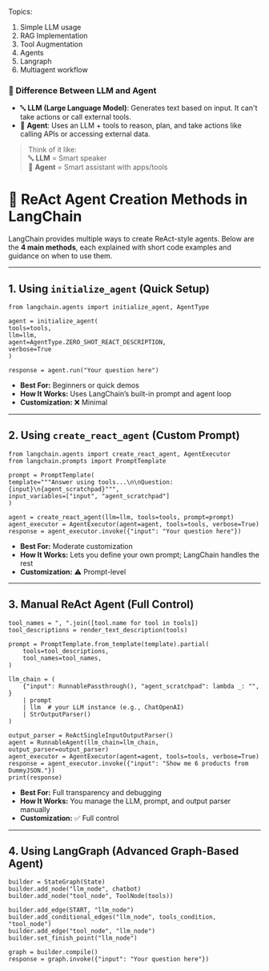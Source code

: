Topics:

1. Simple LLM usage
2. RAG Implementation
3. Tool Augmentation
4. Agents
5. Langraph
6. Multiagent workflow


### 🧠 Difference Between LLM and Agent

- 🔤 **LLM (Large Language Model)**: Generates text based on input. It can't take actions or call external tools.
- 🧠 **Agent**: Uses an LLM + tools to reason, plan, and take actions like calling APIs or accessing external data.

> Think of it like:  
> 🔤 **LLM** = Smart speaker  
> 🧠 **Agent** = Smart assistant with apps/tools



# 🧠 ReAct Agent Creation Methods in LangChain

LangChain provides multiple ways to create ReAct-style agents. Below are the **4 main methods**, each explained with short code examples and guidance on when to use them.

---

## 1. Using `initialize_agent` (Quick Setup)

```
from langchain.agents import initialize_agent, AgentType

agent = initialize_agent(
tools=tools,
llm=llm,
agent=AgentType.ZERO_SHOT_REACT_DESCRIPTION,
verbose=True
)

response = agent.run("Your question here")
```
- **Best For:** Beginners or quick demos  
- **How It Works:** Uses LangChain’s built-in prompt and agent loop  
- **Customization:** ❌ Minimal

---

## 2. Using `create_react_agent` (Custom Prompt)
```
from langchain.agents import create_react_agent, AgentExecutor
from langchain.prompts import PromptTemplate

prompt = PromptTemplate(
template="""Answer using tools...\n\nQuestion: {input}\n{agent_scratchpad}""",
input_variables=["input", "agent_scratchpad"]
)

agent = create_react_agent(llm=llm, tools=tools, prompt=prompt)
agent_executor = AgentExecutor(agent=agent, tools=tools, verbose=True)
response = agent_executor.invoke({"input": "Your question here"})
```


- **Best For:** Moderate customization  
- **How It Works:** Lets you define your own prompt; LangChain handles the rest  
- **Customization:** ⚠️ Prompt-level

---

## 3. Manual ReAct Agent (Full Control)

```
tool_names = ", ".join([tool.name for tool in tools])
tool_descriptions = render_text_description(tools)

prompt = PromptTemplate.from_template(template).partial(
    tools=tool_descriptions,
    tool_names=tool_names,
)

llm_chain = (
    {"input": RunnablePassthrough(), "agent_scratchpad": lambda _: "", }
    | prompt
    | llm  # your LLM instance (e.g., ChatOpenAI)
    | StrOutputParser()
)

output_parser = ReActSingleInputOutputParser()
agent = RunnableAgent(llm_chain=llm_chain, output_parser=output_parser)
agent_executor = AgentExecutor(agent=agent, tools=tools, verbose=True)
response = agent_executor.invoke({"input": "Show me 6 products from DummyJSON."})
print(response)
```

- **Best For:** Full transparency and debugging  
- **How It Works:** You manage the LLM, prompt, and output parser manually  
- **Customization:** ✅ Full control

---

## 4. Using LangGraph (Advanced Graph-Based Agent)
```
builder = StateGraph(State)
builder.add_node("llm_node", chatbot)
builder.add_node("tool_node", ToolNode(tools))

builder.add_edge(START, "llm_node")
builder.add_conditional_edges("llm_node", tools_condition, "tool_node")
builder.add_edge("tool_node", "llm_node")
builder.set_finish_point("llm_node")

graph = builder.compile()
response = graph.invoke({"input": "Your question here"})
```